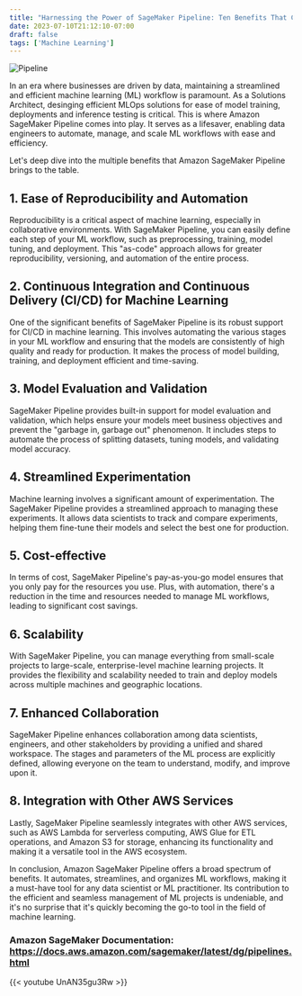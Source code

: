 ```yaml
---
title: "Harnessing the Power of SageMaker Pipeline: Ten Benefits That Can't Be Ignored"
date: 2023-07-10T21:12:10-07:00
draft: false
tags: ['Machine Learning']
---
```


![Pipeline](/Pipeline-background.jpg)

In an era where businesses are driven by data, maintaining a streamlined and efficient machine learning (ML) workflow is paramount. As a Solutions Architect, desinging efficient MLOps solutions for ease of model training, deployments and inference testing is critical. This is where Amazon SageMaker Pipeline comes into play. It serves as a lifesaver, enabling data engineers to automate, manage, and scale ML workflows with ease and efficiency.

Let's deep dive into the multiple benefits that Amazon SageMaker Pipeline brings to the table.
## 1. Ease of Reproducibility and Automation

Reproducibility is a critical aspect of machine learning, especially in collaborative environments. With SageMaker Pipeline, you can easily define each step of your ML workflow, such as preprocessing, training, model tuning, and deployment. This "as-code" approach allows for greater reproducibility, versioning, and automation of the entire process.
## 2. Continuous Integration and Continuous Delivery (CI/CD) for Machine Learning

One of the significant benefits of SageMaker Pipeline is its robust support for CI/CD in machine learning. This involves automating the various stages in your ML workflow and ensuring that the models are consistently of high quality and ready for production. It makes the process of model building, training, and deployment efficient and time-saving.
## 3. Model Evaluation and Validation

SageMaker Pipeline provides built-in support for model evaluation and validation, which helps ensure your models meet business objectives and prevent the "garbage in, garbage out" phenomenon. It includes steps to automate the process of splitting datasets, tuning models, and validating model accuracy.
## 4. Streamlined Experimentation

Machine learning involves a significant amount of experimentation. The SageMaker Pipeline provides a streamlined approach to managing these experiments. It allows data scientists to track and compare experiments, helping them fine-tune their models and select the best one for production.
## 5. Cost-effective

In terms of cost, SageMaker Pipeline's pay-as-you-go model ensures that you only pay for the resources you use. Plus, with automation, there's a reduction in the time and resources needed to manage ML workflows, leading to significant cost savings.
## 6. Scalability

With SageMaker Pipeline, you can manage everything from small-scale projects to large-scale, enterprise-level machine learning projects. It provides the flexibility and scalability needed to train and deploy models across multiple machines and geographic locations.
## 7. Enhanced Collaboration

SageMaker Pipeline enhances collaboration among data scientists, engineers, and other stakeholders by providing a unified and shared workspace. The stages and parameters of the ML process are explicitly defined, allowing everyone on the team to understand, modify, and improve upon it.
## 8. Integration with Other AWS Services

Lastly, SageMaker Pipeline seamlessly integrates with other AWS services, such as AWS Lambda for serverless computing, AWS Glue for ETL operations, and Amazon S3 for storage, enhancing its functionality and making it a versatile tool in the AWS ecosystem.

In conclusion, Amazon SageMaker Pipeline offers a broad spectrum of benefits. It automates, streamlines, and organizes ML workflows, making it a must-have tool for any data scientist or ML practitioner. Its contribution to the efficient and seamless management of ML projects is undeniable, and it's no surprise that it's quickly becoming the go-to tool in the field of machine learning.

### Amazon SageMaker Documentation: https://docs.aws.amazon.com/sagemaker/latest/dg/pipelines.html




{{< youtube UnAN35gu3Rw >}}
